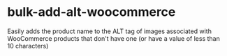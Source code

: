 # bulk-add-alt-woocommerce
Easily adds the product name to the ALT tag of images associated with WooCommerce products that don't have one (or have a value of less than 10 characters)
